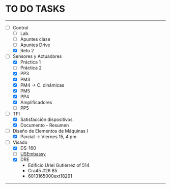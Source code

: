 # TO DO TASKS 


---

- [ ] Control
	- [ ] Lab.
	- [ ] Apuntes clase
	- [ ] Apuntes Drive
	- [x] Reto 2
- [ ] Sensores y Actuadores
	- [x] Práctica 1
	- [ ] Práctica 2
	- [x] PP3
	- [x] PM3
	- [x] PM4 -> C. dinámicas
	- [x] PM5
	- [x] PP4
	- [x] Amplificadores
	- [ ] PP5
- [ ] TPI
	- [x] Satisfacción dispositivos
	- [x] Documento - Resumen
- [ ] Diseño de Elementos de Máquinas I
	- [x] Parcial -> Viernes $15$, $4$ pm

 - [ ] Visado
	 - [x] DS-160
	 - [ ] [USEmbassy](https://www.usembassy.gov/)
	 - [x] DRE
		 - Edificio Uriel Gutiérrez of 514
		 - Cra45 #26 85
		 - 6013165000ext18291

---











